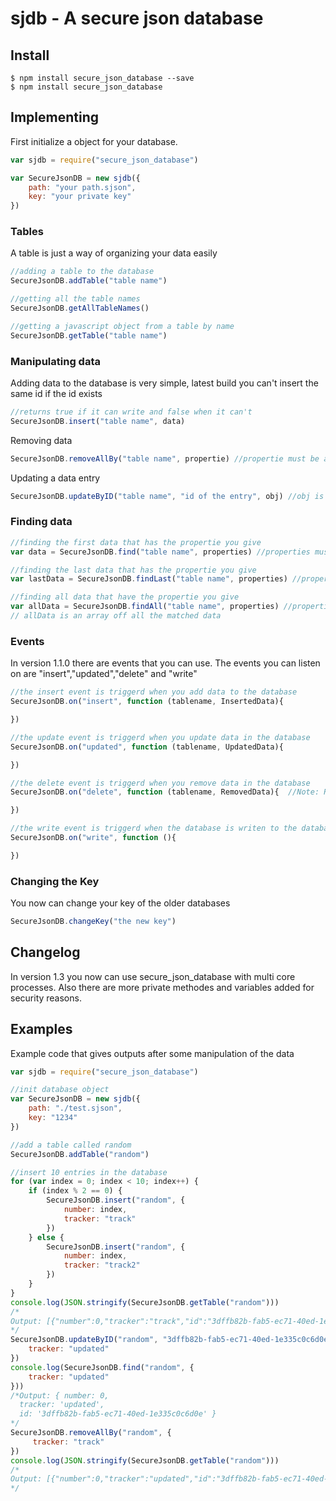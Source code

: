 # sjdb - A secure json database

## Install
```shell
$ npm install secure_json_database --save 
$ npm install secure_json_database
```

## Implementing
First initialize a object for your database.
```js
var sjdb = require("secure_json_database")

var SecureJsonDB = new sjdb({
    path: "your path.sjson",
    key: "your private key"
})
```

### Tables
A table is just a way of organizing your data easily

```js
//adding a table to the database
SecureJsonDB.addTable("table name")

//getting all the table names
SecureJsonDB.getAllTableNames()

//getting a javascript object from a table by name
SecureJsonDB.getTable("table name")
```

### Manipulating data
Adding data to the database is very simple, latest build you can't insert the same id if the id exists

```js
//returns true if it can write and false when it can't
SecureJsonDB.insert("table name", data)
```

Removing data

```js
SecureJsonDB.removeAllBy("table name", propertie) //propertie must be a object for example {id: "the id of a entry"}
```

Updating a data entry

```js
SecureJsonDB.updateByID("table name", "id of the entry", obj) //obj is an object with the uptedated data in it
```

### Finding data

```js
//finding the first data that has the propertie you give
var data = SecureJsonDB.find("table name", properties) //properties must be an object

//finding the last data that has the propertie you give
var lastData = SecureJsonDB.findLast("table name", properties) //properties must be an object

//finding all data that have the propertie you give
var allData = SecureJsonDB.findAll("table name", properties) //properties must be an object
// allData is an array off all the matched data
```

### Events

In version 1.1.0 there are events that you can use. The events you can listen on are "insert","updated","delete" and "write"

```js
//the insert event is triggerd when you add data to the database
SecureJsonDB.on("insert", function (tablename, InsertedData){

})

//the update event is triggerd when you update data in the database
SecureJsonDB.on("updated", function (tablename, UpdatedData){

})

//the delete event is triggerd when you remove data in the database
SecureJsonDB.on("delete", function (tablename, RemovedData){  //Note: RemovedData is an array of all entries that are removed 

})

//the write event is triggerd when the database is writen to the database file
SecureJsonDB.on("write", function (){

})
```

### Changing the Key

You now can change your key of the older databases 

```js
SecureJsonDB.changeKey("the new key")
``` 

## Changelog

In version 1.3 you now can use secure_json_database with multi core processes.
Also there are more private methodes and variables added for security reasons.

## Examples

Example code that gives outputs after some manipulation of the data
```js
var sjdb = require("secure_json_database")

//init database object
var SecureJsonDB = new sjdb({
    path: "./test.sjson",
    key: "1234"
})

//add a table called random
SecureJsonDB.addTable("random")

//insert 10 entries in the database 
for (var index = 0; index < 10; index++) {
    if (index % 2 == 0) {
        SecureJsonDB.insert("random", {
            number: index,
            tracker: "track"
        })
    } else {
        SecureJsonDB.insert("random", {
            number: index,
            tracker: "track2"
        })
    }
}
console.log(JSON.stringify(SecureJsonDB.getTable("random")))
/*
Output: [{"number":0,"tracker":"track","id":"3dffb82b-fab5-ec71-40ed-1e335c0c6d0e"},{"number":1,"tracker":"track2","id":"0c59b061-7fcc-5aaf-3404-b0f9e04bebb5"},{"number":2,"tracker":"track","id":"9b38aa89-0f86-b2a3-8e01-378555f0723b"},{"number":3,"tracker":"track2","id":"6f0ca13d-9fa6-7aa9-87e0-5bbe20bafaf5"},{"number":4,"tracker":"track","id":"8303240e-2b0e-af9e-f4d8-de9737794d3d"},{"number":5,"tracker":"track2","id":"44583255-e229-3a51-4c4b-7ca82c6d5e1c"},{"number":6,"tracker":"track","id":"0e72f972-0273-c075-0435-5f4e65b7e56f"},{"number":7,"tracker":"track2","id":"8e93747d-1606-a180-f40c-facd2ee3b3ee"},{"number":8,"tracker":"track","id":"55f5994f-cc55-cfe4-2768-e447eab634dc"},{"number":9,"tracker":"track2","id":"c80abb1a-3185-fb5c-f2ec-45d476cc85ad"}]
*/
SecureJsonDB.updateByID("random", "3dffb82b-fab5-ec71-40ed-1e335c0c6d0e", {
    tracker: "updated"
})
console.log(SecureJsonDB.find("random", {
    tracker: "updated"
}))
/*Output: { number: 0,
  tracker: 'updated',
  id: '3dffb82b-fab5-ec71-40ed-1e335c0c6d0e' }
*/
SecureJsonDB.removeAllBy("random", {
     tracker: "track"
})
console.log(JSON.stringify(SecureJsonDB.getTable("random")))
/*
Output: [{"number":0,"tracker":"updated","id":"3dffb82b-fab5-ec71-40ed-1e335c0c6d0e"},{"number":1,"tracker":"track2","id":"0c59b061-7fcc-5aaf-3404-b0f9e04bebb5"},{"number":3,"tracker":"track2","id":"6f0ca13d-9fa6-7aa9-87e0-5bbe20bafaf5"},{"number":5,"tracker":"track2","id":"44583255-e229-3a51-4c4b-7ca82c6d5e1c"},{"number":7,"tracker":"track2","id":"8e93747d-1606-a180-f40c-facd2ee3b3ee"},{"number":9,"tracker":"track2","id":"60ff12a2-4b89-f2d2-3738-d8d155716574"}]
*/
```